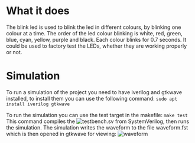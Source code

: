 # What it does

The blink led is used to blink the led in different colours, by blinking one colour at a time.
The order of the led colour blinking is white, red, green, blue, cyan, yellow, purple and black. Each colour blinks for 0.7 seconds.
It could be used to factory test the LEDs, whether they are working properly or not.

# Simulation

To run a simulation of the project you need to have iverilog and gtkwave installed, to install them you can use the following command:
```sudo apt install iverilog gtkwave```

To run the simulation you can use the test target in the makefile:
```make test```
This command compiles the ![testbench.sv](testbench.sv) from SystemVerilog, then runs the simulation. The simulation writes the waveform to the file waveform.fst which is then opened in gtkwave for viewing:
![waveform](waveform.png)

